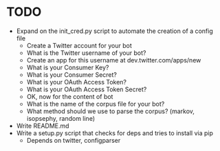 TODO
====
- Expand on the init_cred.py script to automate the creation of a config file
	- Create a Twitter account for your bot
	- What is the Twitter username of your bot?
	- Create an app for this username at dev.twitter.com/apps/new
	- What is your Consumer Key?
	- What is your Consumer Secret?
	- What is your OAuth Access Token?
	- What is your OAuth Access Token Secret?
	- OK, now for the content of bot
	- What is the name of the corpus file for your bot? 
	- What method should we use to parse the corpus? (markov, isopsephy, random line)
- Write README.md
- Write a setup.py script that checks for deps and tries to install via pip
	- Depends on twitter, configparser

